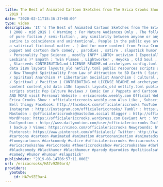 ```yaml
---
title: The Best of Animated Cartoon Sketches from The Erica Crooks Show ( 2008 - mid
  2019 )
date: "2020-02-11T18:36:37+08:00"
type: video
description: 'It''s The Best of Animated Cartoon Sketches from The Erica Crooks Show
  ( 2008 - mid 2019 ) ( Warning : For Mature Audiences Only . The following is a work
  of pure fiction / semi-fiction , any similarity between anyone or anything beyond
  satire is coincidence and unintentional. People in the public eye are treated in
  a satirical fictional matter . ) And for more content from Erica Crooks - Hilarious
  puppet and cartoon dark comedy , parodies , satire , slapstick humor for adults
  - Personality Type Science , mostly INFP* LGBTQ+ activism ( Especially Transgender
  Lesbians )* Empath : Twin Flames , Lightworker , Heyoka , Old Soul , Indigo / Crystal
  , Starseeds CONTRIBUTING.md LICENSE README.md archetypes config.toml content content_old
  data i18n layouts layouts_old netlify.toml public resources scripts static New Age
  / New Thought Spirituality From Law of Attraction to 5D Earth ( Spiritual Liberation
  / Spiritual Anarchism )* Libertarian Socialist Anarchism ( Cultural / Philosophical
  / Spiritual / Pacifism ) CONTRIBUTING.md LICENSE README.md archetypes config.toml
  content content_old data i18n layouts layouts_old netlify.toml public resources
  scripts static Pop Culture Reviews / Comic Con / Puppets and Cartoon Animation*
  AND MORE visit Personal Website : ericacrooks.weebly.com Official Website for The
  Erica Crooks Show : officialericcrooks.weebly.com Also Like , Subscribe , Notification
  Bell thingy Facebook: http://facebook.com/officialericcrooks YouTube : http://youtube.com/user/officialericcrooks
  Instagram : http://Instagram.com/officialericcrooks/ Tumblr : https://officialericcrooks.tumblr.com/
  Mastodon : @officialericcrooks@mastodon.social Blogger : http://officialericcrooks.blogspot.com/
  WordPress: https://officialericcrooks.wordpress.com Deviant Art : https://www.deviantart.com/officialericcrooks
  Dailymotion : http://www.dailymotion.com/user/officialericcrooks Dailymotion : http://www.dailymotion.com/user/officialericcrooks1
  ( backup ) Vimeo: https://vimeo.com/officialericcrooks Newgrounds: http://officialericcrooks.newgrounds.com
  Pinterest: https://www.pinterest.com/officialec1/ Twitter: http://twitter.com/crooks_erica
  #cartoons #cartoon #animated #animation #cartoonanimation #animatedcartoon #funnycartoon
  #funnycartoons #darkcomedy #satire #officialericcrooks #ericacrooks #theericacrooksshow
  #ericacrooksshow #ericcrooks #theericcrooksshow #ericcrooksshow #darkhumor #darkhumour
  #blackcomedy #blackhumor #blackhumour #parody #parodies #politicalsatire #funny
  #comedy #humor #humour #slapstick'
publishdate: "2019-08-14T06:57:11.000Z"
url: /ericacrooks/HA7v9ZE0ar4/
providers:
  youtube:
    id: HA7v9ZE0ar4
---
```

